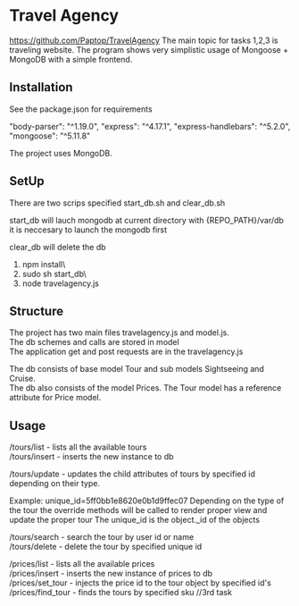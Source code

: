 # Travel Agency
https://github.com/Paptop/TravelAgency
The main topic for tasks 1,2,3 is traveling website.
The program shows very simplistic usage of Mongoose + MongoDB  with a simple frontend.
## Installation
See the package.json for requirements

 "body-parser": "^1.19.0",
  "express": "^4.17.1",
  "express-handlebars": "^5.2.0",
  "mongoose": "^5.11.8"

The project uses MongoDB.

## SetUp
There are two scrips specified start_db.sh and clear_db.sh

start_db will lauch mongodb at current directory with {REPO_PATH}/var/db\
it is neccesary to launch the mongodb first

clear_db will delete the db

1. npm install\
2. sudo sh start_db\
3. node travelagency.js
 
## Structure
The project has two main files travelagency.js and model.js.\
The db schemes and calls are stored in model\
The application get and post requests are in the travelagency.js

The db consists of base model Tour and sub models Sightseeing and Cruise.\
The db also consists of the model Prices. The Tour model has a reference attribute for Price model.

## Usage
/tours/list - lists all the available tours\
/tours/insert - inserts the new instance to db

/tours/update - updates the child attributes of tours by specified id depending on their type.

Example: unique_id=5ff0bb1e8620e0b1d9ffec07
Depending on the type of the tour the override methods will be called to render proper view and update the proper tour
The unique_id is the object._id of the objects

/tours/search - search the tour by user id or name\
/tours/delete - delete the tour by specified unique id

/prices/list - lists all the available prices\
/prices/insert - inserts the new instance of prices to db\
/prices/set_tour - injects the price id to the tour object by specified id's\
/prices/find_tour - finds the tours by specified sku //3rd task
